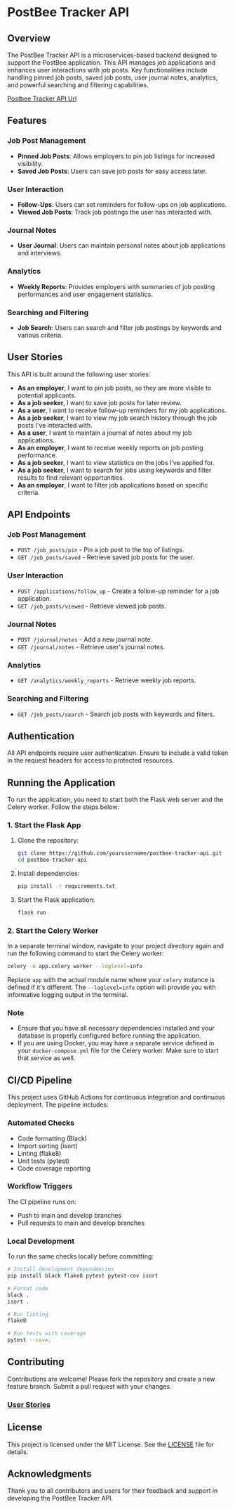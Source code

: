 # PostBee Tracker API

## Overview

The PostBee Tracker API is a microservices-based backend designed to support the PostBee application. This API manages job applications and enhances user interactions with job posts. Key functionalities include handling pinned job posts, saved job posts, user journal notes, analytics, and powerful searching and filtering capabilities.

[Postbee Tracker API Url](https://postbee-tracker-api-438f610a3ed6.herokuapp.com)

## Features

### Job Post Management

- **Pinned Job Posts**: Allows employers to pin job listings for increased visibility.
- **Saved Job Posts**: Users can save job posts for easy access later.

### User Interaction

- **Follow-Ups**: Users can set reminders for follow-ups on job applications.
- **Viewed Job Posts**: Track job postings the user has interacted with.

### Journal Notes

- **User Journal**: Users can maintain personal notes about job applications and interviews.

### Analytics

- **Weekly Reports**: Provides employers with summaries of job posting performances and user engagement statistics.

### Searching and Filtering

- **Job Search**: Users can search and filter job postings by keywords and various criteria.

## User Stories

This API is built around the following user stories:

- **As an employer**, I want to pin job posts, so they are more visible to potential applicants.
- **As a job seeker**, I want to save job posts for later review.
- **As a user**, I want to receive follow-up reminders for my job applications.
- **As a job seeker**, I want to view my job search history through the job posts I've interacted with.
- **As a user**, I want to maintain a journal of notes about my job applications.
- **As an employer**, I want to receive weekly reports on job posting performance.
- **As a job seeker**, I want to view statistics on the jobs I’ve applied for.
- **As a job seeker**, I want to search for jobs using keywords and filter results to find relevant opportunities.
- **As an employer**, I want to filter job applications based on specific criteria.

## API Endpoints

### Job Post Management

- `POST /job_posts/pin` - Pin a job post to the top of listings.
- `GET /job_posts/saved` - Retrieve saved job posts for the user.

### User Interaction

- `POST /applications/follow_up` - Create a follow-up reminder for a job application.
- `GET /job_posts/viewed` - Retrieve viewed job posts.

### Journal Notes

- `POST /journal/notes` - Add a new journal note.
- `GET /journal/notes` - Retrieve user's journal notes.

### Analytics

- `GET /analytics/weekly_reports` - Retrieve weekly job reports.

### Searching and Filtering

- `GET /job_posts/search` - Search job posts with keywords and filters.

## Authentication

All API endpoints require user authentication. Ensure to include a valid token in the request headers for access to protected resources.

## Running the Application

To run the application, you need to start both the Flask web server and the Celery worker. Follow the steps below:

### 1. Start the Flask App

1. Clone the repository:

   ```bash
   git clone https://github.com/yourusername/postbee-tracker-api.git
   cd postbee-tracker-api
   ```

2. Install dependencies:

   ```bash
   pip install -r requirements.txt
   ```

3. Start the Flask application:
   ```bash
   flask run
   ```

### 2. Start the Celery Worker

In a separate terminal window, navigate to your project directory again and run the following command to start the Celery worker:

```bash
celery -A app.celery worker --loglevel=info
```

Replace `app` with the actual module name where your `celery` instance is defined if it's different. The `--loglevel=info` option will provide you with informative logging output in the terminal.

### Note

- Ensure that you have all necessary dependencies installed and your database is properly configured before running the application.
- If you are using Docker, you may have a separate service defined in your `docker-compose.yml` file for the Celery worker. Make sure to start that service as well.

## CI/CD Pipeline

This project uses GitHub Actions for continuous integration and continuous deployment. The pipeline includes:

### Automated Checks

- Code formatting (Black)
- Import sorting (isort)
- Linting (flake8)
- Unit tests (pytest)
- Code coverage reporting

### Workflow Triggers

The CI pipeline runs on:

- Push to main and develop branches
- Pull requests to main and develop branches

### Local Development

To run the same checks locally before committing:

```bash
# Install development dependencies
pip install black flake8 pytest pytest-cov isort

# Format code
black .
isort .

# Run linting
flake8

# Run tests with coverage
pytest --cov=.
```

## Contributing

Contributions are welcome! Please fork the repository and create a new feature branch. Submit a pull request with your changes.

### [User Stories](https://www.notion.so/PostBee-Tracker-API-User-Stories-153e6a4d98f280a5a34aebfe656b1306?pvs=12)

## License

This project is licensed under the MIT License. See the [LICENSE](LICENSE) file for details.

## Acknowledgments

Thank you to all contributors and users for their feedback and support in developing the PostBee Tracker API.
